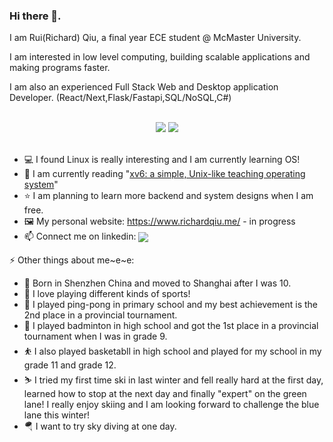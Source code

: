 <div> 
<h3>Hi there 👋.</h3>
 <p>I am Rui(Richard) Qiu, a final year ECE student @ McMaster University. </p>
<p>I am interested in low level computing, building scalable applications and making programs faster. </p>
  <p> I am also an experienced Full Stack Web and Desktop application Developer. (React/Next,Flask/Fastapi,SQL/NoSQL,C#)   </p>
 </p>

  <br/>
</div>


 

<div align="center" >
  <a>
<img src="https://github-readme-stats-nine-sigma-89.vercel.app/api?username=rruiqiu&theme=tokyonight&hide=contribs,issues" />
  </a>
  <a>
<img src="https://github-readme-stats-nine-sigma-89.vercel.app/api/top-langs/?username=rruiqiu&theme=tokyonight&layout=compact&exclude_repo=FreeRTOS&hide=Makefile,Cmake"/> 
  </a>
</div>

<br/>

* 💻 I found Linux is really interesting and I am currently learning OS!
* 📖 I am currently reading "[xv6: a simple, Unix-like teaching operating system](https://pdos.csail.mit.edu/6.828/2021/xv6/book-riscv-rev2.pdf)"
* ⭐ I am planning to learn more backend and system designs when I am free.
* 🖼️ My personal website: https://www.richardqiu.me/ - in progress
* 📫 Connect me on linkedin: <a href="https://www.linkedin.com/in/rruiqiu/">
    <img align="center" src="https://img.shields.io/badge/LinkedIn-Profile-informational?style=social&logo=linkedin&logoColor=blue&label=/in/rui-qiu"/>

</a>


⚡️ Other things about me~e~e:
* 🏡 Born in Shenzhen China and moved to Shanghai after I was 10.
* 🏅 I love playing different kinds of sports!
* 🏓 I played ping-pong in primary school and my best achievement is the 2nd place in a provincial tournament.
* 🏸 I played badminton in high school and got the 1st place in a provincial tournament when I was in grade 9.
* ⛹️‍ I also played basketabll in high school and played for my school in my grade 11 and grade 12.
* ⛷️ I tried my first time ski in last winter and fell really hard at the first day, learned how to stop at the next day and finally "expert" on the green lane! I really enjoy skiing and I am looking forward to challenge the blue lane this winter!
* 🪂 I want to try sky diving at one day.
